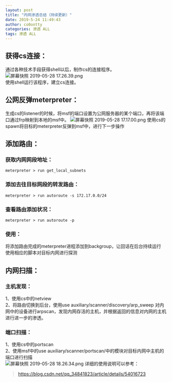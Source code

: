 ```yaml
---
layout: post
title: "内网渗透总结（持续更新）"
date: 2019-5-24 11:49:43
author: co0ontty
categories: 渗透 ALL
tags: 渗透 ALL 
---
```

## 获得cs连接： 
通过各种技术手段获得shell以后，制作cs的连接程序。
![屏幕快照 2019-05-28 17.26.39.png](https://i.loli.net/2019/05/28/5cecfeed4ba9298900.png)  
使用shell运行该程序，建立cs连接。
## 公网反弹meterpreter：  
生成cs的listener的时候，将msf的端口设置为公网服务器的某个端口，再将该端口通过frp映射到本地的msf中。
![屏幕快照 2019-05-28 17.17.00.png](https://i.loli.net/2019/05/28/5cecfcc20e98925613.png)
使用cs的spawn将目标的meterpreter反弹到msf中，进行下一步操作
## 添加路由：
### 获取内网网段地址：
```shell
meterpreter > run get_local_subnets
```
###  添加去往目标网段的转发路由：
```shell
meterpreter > run autoroute -s 172.17.0.0/24
```
### 查看路由添加状况：  
```shell
meterpreter > run autoroute -p
```
### 使用：  
将添加路由完成的meterpreter进程添加到backgroup，让回话在后台持续运行   
使用相应的脚本对目标内网进行探测  
## 内网扫描：
### 主机发现：
1、使用cs中的netview   
2、将路由切换到后台，使用use auxiliary/scanner/discovery/arp_sweep   对内网中的设备进行arpscan，发现内网存活的主机，并根据返回的信息对内网的主机进行进一步的渗透。 
### 端口扫描：
1、使用cs中的portscan  
2、使用msf中的use auxiliary/scanner/portscan/中的模块对目标内网中主机的端口进行扫描  
![屏幕快照 2019-05-28 18.26.34.png](https://i.loli.net/2019/05/28/5ced0ceeb792189976.png)
详细的使用说明可以参考：
>https://blog.csdn.net/qq_34841823/article/details/54016723
